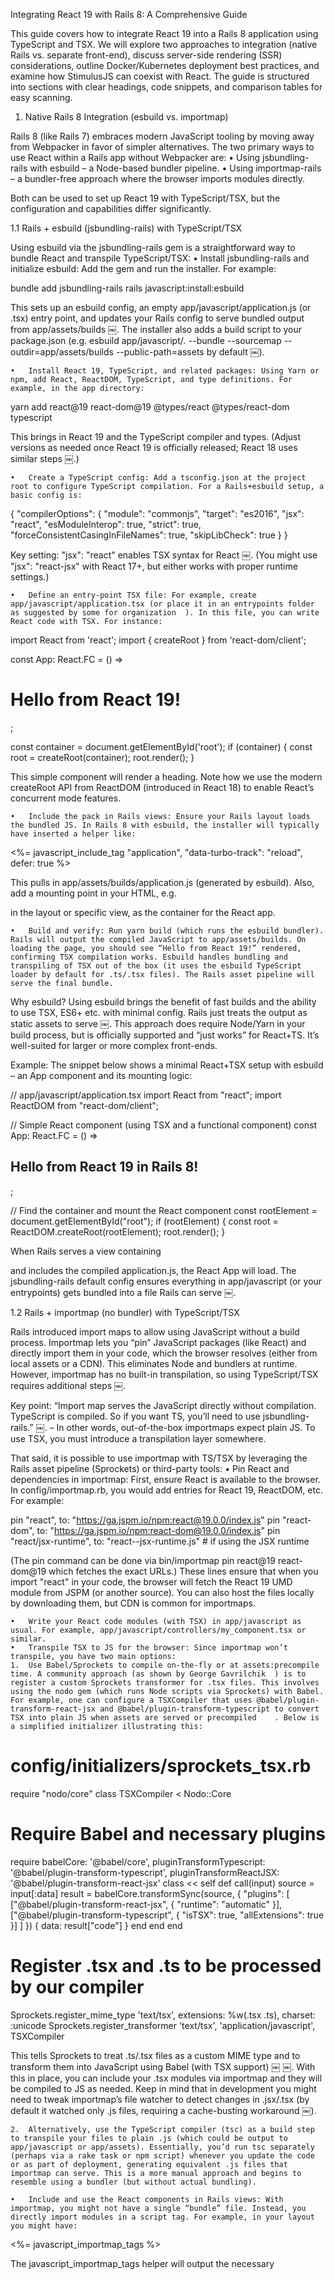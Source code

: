 Integrating React 19 with Rails 8: A Comprehensive Guide

This guide covers how to integrate React 19 into a Rails 8 application using TypeScript and TSX. We will explore two approaches to integration (native Rails vs. separate front-end), discuss server-side rendering (SSR) considerations, outline Docker/Kubernetes deployment best practices, and examine how StimulusJS can coexist with React. The guide is structured into sections with clear headings, code snippets, and comparison tables for easy scanning.

1. Native Rails 8 Integration (esbuild vs. importmap)

Rails 8 (like Rails 7) embraces modern JavaScript tooling by moving away from Webpacker in favor of simpler alternatives. The two primary ways to use React within a Rails app without Webpacker are:
	•	Using jsbundling-rails with esbuild – a Node-based bundler pipeline.
	•	Using importmap-rails – a bundler-free approach where the browser imports modules directly.

Both can be used to set up React 19 with TypeScript/TSX, but the configuration and capabilities differ significantly.

1.1 Rails + esbuild (jsbundling-rails) with TypeScript/TSX

Using esbuild via the jsbundling-rails gem is a straightforward way to bundle React and transpile TypeScript/TSX:
	•	Install jsbundling-rails and initialize esbuild: Add the gem and run the installer. For example:

bundle add jsbundling-rails
rails javascript:install:esbuild

This sets up an esbuild config, an empty app/javascript/application.js (or .tsx) entry point, and updates your Rails config to serve bundled output from app/assets/builds ￼. The installer also adds a build script to your package.json (e.g. esbuild app/javascript/*.* --bundle --sourcemap --outdir=app/assets/builds --public-path=assets by default ￼).

	•	Install React 19, TypeScript, and related packages: Using Yarn or npm, add React, ReactDOM, TypeScript, and type definitions. For example, in the app directory:

yarn add react@19 react-dom@19 @types/react @types/react-dom typescript

This brings in React 19 and the TypeScript compiler and types. (Adjust versions as needed once React 19 is officially released; React 18 uses similar steps ￼.)

	•	Create a TypeScript config: Add a tsconfig.json at the project root to configure TypeScript compilation. For a Rails+esbuild setup, a basic config is:

{
  "compilerOptions": {
    "module": "commonjs",
    "target": "es2016",
    "jsx": "react",
    "esModuleInterop": true,
    "strict": true,
    "forceConsistentCasingInFileNames": true,
    "skipLibCheck": true
  }
}

Key setting: "jsx": "react" enables TSX syntax for React ￼. (You might use "jsx": "react-jsx" with React 17+, but either works with proper runtime settings.)

	•	Define an entry-point TSX file: For example, create app/javascript/application.tsx (or place it in an entrypoints folder as suggested by some for organization ￼). In this file, you can write React code with TSX. For instance:

import React from 'react';
import { createRoot } from 'react-dom/client';

const App: React.FC = () => <h1>Hello from React 19!</h1>;

const container = document.getElementById('root');
if (container) {
  const root = createRoot(container);
  root.render(<App />);
}

This simple component will render a heading. Note how we use the modern createRoot API from ReactDOM (introduced in React 18) to enable React’s concurrent mode features.

	•	Include the pack in Rails views: Ensure your Rails layout loads the bundled JS. In Rails 8 with esbuild, the installer will typically have inserted a helper like:

<%= javascript_include_tag "application", "data-turbo-track": "reload", defer: true %>

This pulls in app/assets/builds/application.js (generated by esbuild). Also, add a mounting point in your HTML, e.g. <div id="root"></div> in the layout or specific view, as the container for the React app.

	•	Build and verify: Run yarn build (which runs the esbuild bundler). Rails will output the compiled JavaScript to app/assets/builds. On loading the page, you should see “Hello from React 19!” rendered, confirming TSX compilation works. Esbuild handles bundling and transpiling of TSX out of the box (it uses the esbuild TypeScript loader by default for .ts/.tsx files). The Rails asset pipeline will serve the final bundle.

Why esbuild? Using esbuild brings the benefit of fast builds and the ability to use TSX, ES6+ etc. with minimal config. Rails just treats the output as static assets to serve ￼. This approach does require Node/Yarn in your build process, but is officially supported and “just works” for React+TS. It’s well-suited for larger or more complex front-ends.

Example: The snippet below shows a minimal React+TSX setup with esbuild – an App component and its mounting logic:

// app/javascript/application.tsx
import React from "react";
import ReactDOM from "react-dom/client";

// Simple React component (using TSX and a functional component)
const App: React.FC = () => <h2>Hello from React 19 in Rails 8!</h2>;

// Find the container and mount the React component
const rootElement = document.getElementById("root");
if (rootElement) {
  const root = ReactDOM.createRoot(rootElement);
  root.render(<App />);
}

When Rails serves a view containing <div id="root"></div> and includes the compiled application.js, the React App will load. The jsbundling-rails default config ensures everything in app/javascript (or your entrypoints) gets bundled into a file Rails can serve ￼.

1.2 Rails + importmap (no bundler) with TypeScript/TSX

Rails introduced import maps to allow using JavaScript without a build process. Importmap lets you “pin” JavaScript packages (like React) and directly import them in your code, which the browser resolves (either from local assets or a CDN). This eliminates Node and bundlers at runtime. However, importmap has no built-in transpilation, so using TypeScript/TSX requires additional steps ￼.

Key point: “Import map serves the JavaScript directly without compilation. TypeScript is compiled. So if you want TS, you’ll need to use jsbundling-rails.” ￼. – In other words, out-of-the-box importmaps expect plain JS. To use TSX, you must introduce a transpilation layer somewhere.

That said, it is possible to use importmap with TS/TSX by leveraging the Rails asset pipeline (Sprockets) or third-party tools:
	•	Pin React and dependencies in importmap: First, ensure React is available to the browser. In config/importmap.rb, you would add entries for React 19, ReactDOM, etc. For example:

pin "react", to: "https://ga.jspm.io/npm:react@19.0.0/index.js"
pin "react-dom", to: "https://ga.jspm.io/npm:react-dom@19.0.0/index.js"
pin "react/jsx-runtime", to: "react--jsx-runtime.js"  # if using the JSX runtime

(The pin command can be done via bin/importmap pin react@19 react-dom@19 which fetches the exact URLs.) These lines ensure that when you import "react" in your code, the browser will fetch the React 19 UMD module from JSPM (or another source). You can also host the files locally by downloading them, but CDN is common for importmaps.

	•	Write your React code modules (with TSX) in app/javascript as usual. For example, app/javascript/controllers/my_component.tsx or similar.
	•	Transpile TSX to JS for the browser: Since importmap won’t transpile, you have two main options:
	1.	Use Babel/Sprockets to compile on-the-fly or at assets:precompile time. A community approach (as shown by George Gavrilchik ￼) is to register a custom Sprockets transformer for .tsx files. This involves using the nodo gem (which runs Node scripts via Sprockets) with Babel. For example, one can configure a TSXCompiler that uses @babel/plugin-transform-react-jsx and @babel/plugin-transform-typescript to convert TSX into plain JS when assets are served or precompiled ￼ ￼. Below is a simplified initializer illustrating this:

# config/initializers/sprockets_tsx.rb
require "nodo/core"
class TSXCompiler < Nodo::Core
  # Require Babel and necessary plugins
  require babelCore: '@babel/core',
          pluginTransformTypescript: '@babel/plugin-transform-typescript',
          pluginTransformReactJSX: '@babel/plugin-transform-react-jsx'
  class << self
    def call(input)
      source = input[:data]
      result = babelCore.transformSync(source, {
        "plugins": [
          ["@babel/plugin-transform-react-jsx", { "runtime": "automatic" }],
          ["@babel/plugin-transform-typescript", { "isTSX": true, "allExtensions": true }]
        ]
      })
      { data: result["code"] }
    end
  end
end

# Register .tsx and .ts to be processed by our compiler
Sprockets.register_mime_type 'text/tsx', extensions: %w(.tsx .ts), charset: :unicode
Sprockets.register_transformer 'text/tsx', 'application/javascript', TSXCompiler

This tells Sprockets to treat .ts/.tsx files as a custom MIME type and to transform them into JavaScript using Babel (with TSX support) ￼ ￼. With this in place, you can include your .tsx modules via importmap and they will be compiled to JS as needed. Keep in mind that in development you might need to tweak importmap’s file watcher to detect changes in .jsx/.tsx (by default it watched only .js files, requiring a cache-busting workaround ￼).

	2.	Alternatively, use the TypeScript compiler (tsc) as a build step to transpile your files to plain .js (which could be output to app/javascript or app/assets). Essentially, you’d run tsc separately (perhaps via a rake task or npm script) whenever you update the code or as part of deployment, generating equivalent .js files that importmap can serve. This is a more manual approach and begins to resemble using a bundler (but without actual bundling).

	•	Include and use the React components in Rails views: With importmap, you might not have a single “bundle” file. Instead, you directly import modules in a script tag. For example, in your layout you might have:

<%= javascript_importmap_tags %>
<script type="module">
  import { createRoot } from "react-dom";
  import React from "react";
  import App from "./components/app.tsx";  // your TSX module (will be transpiled via Sprockets or pre-built)
  const container = document.getElementById('root');
  if (container) {
    createRoot(container).render(React.createElement(App));
  }
</script>

The javascript_importmap_tags helper will output the necessary <script type="importmap"> with all your pinned packages listed. The inline module script then uses ES module imports to load React, ReactDOM, and your component. The browser will fetch those as needed (React from CDN, your app code from your server, transpiled to JS).

Pros and Cons: Using importmap keeps things Node-free in production (aside from any build/precompile step). It’s conceptually simpler (no bundling, you just write modules). However, TypeScript integration is not native – as we saw, it needs either a custom pipeline or switching to plain JS. DHH (Rails creator) suggests using plain JS if you want to stick to importmap ￼. Importmap is great for small “sprinkles” of JS and quick setups, but for large-scale React apps or heavy TS usage, the esbuild approach is usually less hassle.

Summary – esbuild vs. importmap in Rails 8:

Aspect	Rails + esbuild (jsbundling)	Rails + importmap
Transpilation	Built-in via esbuild (supports JSX/TSX out of the box).	No built-in transpiler. Requires Babel/Sprockets or manual tsc to use TS/TSX ￼.
Bundling	Yes – bundles modules into few files for efficiency.	No bundling – browser loads each module as import.
Setup Complexity	Needs Node/Yarn and initial config (jsbundling-rails setup). Rails new can generate this.	Minimal initial setup (just pin packages), but TSX configuration is more involved due to lack of native support.
Performance	Fast builds (esbuild is very fast) and efficient delivery (one HTTP request for the bundle).	No build step overhead. In dev, changes may require page reload; multiple HTTP requests for modules (mitigated by HTTP/2).
Use case suitability	Best for rich front-ends or when using extensive React/TS features.	Good for simple enhancements or smaller apps, especially if sticking to JS. TSX usage makes it less straightforward.

Note: You can mix approaches – for example, some Rails apps might use importmap for most JS but add jsbundling for React components. However, this is advanced and usually one chooses one path or the other ￼. In general, if you need TypeScript and React, using the esbuild pipeline is the path of least resistance.

2. Separate Frontend Architecture (React vs. Vue Front-Ends with a Rails 8 Backend)

Instead of embedding React in the Rails project, an alternative is a decoupled architecture: Rails 8 serves as a JSON API (and perhaps basic HTML shell), while a separate front-end application (built with React or Vue) handles the UI. This section breaks down two popular React approaches (Next.js and a Vite-powered SPA) and compares them with their Vue counterparts (Nuxt.js and a plain Vue SPA).

In a separate front-end scenario, Rails is typically responsible for data and business logic (and maybe initial HTML template), whereas the front-end is a standalone project responsible for rendering the UI and interacting with Rails via HTTP. Rails might still render the initial HTML (especially if doing server-side rendering or to include base layout), or we might serve the front-end’s static HTML directly. We’ll explore both arrangements.

2.1 React 19 + Next.js (SSR Front-End) with a Rails 8 API Backend

Next.js is a popular React framework that supports server-side rendering, static site generation, routing, and more out of the box. Using Next.js for the front-end while Rails 8 acts as a backend API is a powerful combination:
	•	How it works: In this setup, the user’s browser initially requests a page from the Next.js application (running on a Node.js server). Next.js will server-render the React 19 components on the fly (or serve a pre-built static page), often by fetching data from the Rails backend during the rendering phase. The browser gets a fully formed HTML page (with content), which React then hydrates to a client-side application. The Rails app exposes endpoints (REST or GraphQL) that Next.js calls to get data.
	•	Rails as origin vs. Next as origin: Typically, in a Next + Rails architecture, Next.js is the web server that the user directly hits (Rails is not serving the HTML; it’s providing data). The question mentions “Rails as the origin for initial HTML” – you could achieve this by having Rails render a basic HTML that includes a Next.js server response, but usually it’s simpler to let Next.js handle the web request directly. Another approach is to use a reverse proxy: user hits Rails, Rails internally proxies to Next to get the HTML. While possible, this adds complexity. In practice, it’s more common to consider Next.js as the origin for web pages (with Rails just providing JSON). We’ll focus on that architecture.
	•	Data fetching with SSR: Next.js can fetch data on the server side using functions like getServerSideProps or getInitialProps (for older versions) in pages, or using React 18+ Server Components in the new app directory. For example, a Next.js page might do:

// pages/products.tsx (React component for a Products page)
import React from 'react';
import { GetServerSideProps } from 'next';

const ProductsPage = ({ products }) => {
  return (
    <div>
      <h1>Products</h1>
      {products.map(p => <div key={p.id}>{p.name}</div>)}
    </div>
  );
};

export const getServerSideProps: GetServerSideProps = async () => {
  const res = await fetch(`${process.env.RAILS_API_URL}/products.json`);
  const products = await res.json();
  return { props: { products } };
};

export default ProductsPage;

In this example, when a request comes in for /products, Next will call the Rails API (/products.json) on the server, get the JSON, then render the React component to HTML string with that data, and send it to the browser. The user sees a list of products in the HTML without waiting for client-side JS. Once loaded, React 19 hydrates the page and subsequent navigation or interactions can be handled client-side (using Next’s client-side routing or further API calls).

	•	SSR benefits: The advantage of this SSR approach is a faster initial load and better SEO, since content is present in the initial HTML ￼. React 19 enhances this with features like streaming rendering (the ability to progressively send HTML chunks as the server renders, which can improve Time To First Byte) and improved concurrent rendering, making SSR even more efficient ￼. Next.js abstracts most of this – you just write React components and data fetching logic, and it handles the streaming/hydration under the hood.
	•	Client-side interaction: After the initial render, the Next.js app can use the Rails API for any client-side data updates (e.g., using fetch or libraries like SWR or React Query). Rails might provide endpoints for creating or updating data which the React app calls as needed. Essentially, Rails becomes a pure REST API (or GraphQL endpoint) with no knowledge of the front-end’s internal rendering.
	•	TypeScript: Next.js has first-class TypeScript support. By initializing your Next app with TypeScript (npx create-next-app@latest --typescript), you get a tsconfig.json and can write all components in TS/TSX. React 19’s types (e.g., new types for concurrent features) will be picked up via @types/react etc., similar to any React TS project.
	•	Integration details: You will need to configure CORS on the Rails side (so that the Next.js server or browser can request resources from it). If Next is served on a different domain (say frontend.myapp.com vs Rails at api.myapp.com), ensure CORS headers allow that. Another approach is to deploy Next and Rails under the same domain (different paths) via a reverse proxy or Kubernetes ingress (we’ll discuss in deployment).
	•	Nuxt.js comparison: The Vue equivalent is Nuxt.js (Nuxt 3 for Vue 3). It works very similarly: Nuxt can server-render Vue components, fetching data from Rails in the process. From Rails’ perspective, it doesn’t matter if the front-end is React or Vue – it just serves JSON. Nuxt uses Vue’s SSR mechanism to produce HTML. Both Next and Nuxt support features like routing, code-splitting, and prefetching out of the box. In terms of performance and SSR, React 19 and Vue 3 are comparable; React 19’s streaming SSR has an analogue in Vue’s SSR as well (with Nitro engine in Nuxt3). If your team prefers Vue, Nuxt would be the SSR choice.

When to choose Next (React SSR) or Nuxt (Vue SSR)? If SEO, initial load performance, and a unified server-rendered experience are top priority – for example, content-heavy sites, e-commerce, marketing pages – an SSR front-end framework is ideal. Rails can focus on providing a clean JSON API and maybe handle other responsibilities (like authentication, which can still be via session cookies if Next proxies requests, or via tokens). The trade-off is increased complexity: you now have a Node.js server to manage alongside Rails.

2.2 React 19 + Vite (Single-Page Application) with Rails 8 Backend

Another approach is building a single-page application (SPA) in React (or Vue) and using Rails strictly as an API. Here, React 19 + Vite is a great combination. Vite is a fast build tool that can scaffold a React app (including TypeScript support) and replace older tools like Create React App or Webpack. In this setup:
	•	How it works: The React app is built as a standalone bundle (HTML, JS, CSS) which is served to the user. The initial HTML might just be a minimal shell (e.g., a <div id="root"></div> and script tags). The actual content is rendered client-side by React, which on startup will call the Rails API to load any initial data. Essentially, the rendering is all client-side (CSR) – the browser does the work after getting an empty or loading page.
	•	Serving the app: There are a few options to serve the React SPA:
	•	You can host it on a separate static server (like using Vite’s dev server in development, and in production serve the dist files via Nginx or Vercel or S3/CloudFront, etc.).
	•	Or serve it via Rails itself by leveraging the Rails public folder or a controller action. For instance, after you run vite build and get an index.html and asset files, you could put them in public/ and Rails can be configured to serve that file for any unmatched route. A common pattern is to set a catch-all route in Rails that renders the front-end’s index file:

# config/routes.rb (Rails)
get '*path', to: 'spa#index', constraints: ->(req) { !req.path.starts_with?('/api') }

Then the SpaController#index simply reads public/index.html (the React app entry) and renders it. This way, navigating to https://myapp.com/some/page goes through Rails, but Rails just returns the React app’s HTML, which then boots up and uses the browser URL to display the correct page (React router handles it).

	•	Alternatively, use Rack middleware or Nginx to serve the static files for the front-end, while Rails listens on /api paths.

	•	Initial HTML and SSR: In this SPA approach, the initial HTML does not contain the rendered content (no SSR). It may contain a loading spinner or just the framework scripts. Thus, the user sees either a blank page or a loading indicator until the JavaScript loads and executes. This means slower perceived load and poor SEO (search crawlers will mostly see an empty page, unless you use dynamic rendering or pre-rendering techniques). For many applications (internal dashboards, apps behind login, etc.), this is acceptable. For public-facing content sites, this is a downside.
	•	Data fetching: Once the React app is running, it will call the Rails API (e.g., using fetch or Axios) to retrieve data. For example, a React component might use an useEffect hook to load initial state from Rails:

useEffect(() => {
  fetch("/api/products.json")
    .then(res => res.json())
    .then(data => setProducts(data));
}, []);

If you packaged your API as JSON endpoints, this is straightforward. For more complex state management, you might use Redux or React Context, but conceptually the API calls are the same.

	•	TypeScript and Vite: Vite supports TypeScript without extra config. If you initialize a project (e.g., npm create vite@latest and choose React + TypeScript template), you get a tsconfig.json and can write TSX. Vite’s dev server also supports Hot Module Replacement for a great dev experience. It will bundle your app (using esbuild/Rollup under the hood) into static files for production.
	•	Vue alternative: Instead of React+Vite, one could use Vue 3 with Vite (or the older Vue CLI which now also uses Vite in Vue 3). The story is the same: a pure client-side app. Vue’s ecosystem (Pinia for state, Vue Router for routing, etc.) parallels React’s (Redux or context, React Router, etc.).
	•	When to choose SPA (React or Vue): This approach shines for web applications where SEO is not critical (e.g., an admin interface, a project management tool, or anything behind authentication). It’s also simpler to deploy in some ways: you can host static files easily without managing a Node SSR process. The trade-off is initial load performance; however, you can mitigate this with techniques like code-splitting (both React and Vue support lazy-loading routes/components out of the box, especially with Vite) so that the user downloads only the necessary code for the first screen.
	•	Combining with Rails HTML: The question phrased “Rails as the origin for initial HTML” – in the SPA scenario, Rails could still send an HTML file, but it’s basically just the static file that includes the React app. Rails isn’t doing dynamic rendering of content; it’s merely serving the file (or you might bypass Rails and let a CDN serve it). So Rails is the origin in the sense of hosting the file, but not in the sense of SSR. If SSR-like behavior is needed, the SPA approach isn’t sufficient; you’d need to switch to Next/Nuxt or embed React in Rails (as in section 1).

Comparison of Separate Front-End Options:

Let’s summarize and compare the separate front-end approaches in a table, including React vs Vue:

Front-End	Tech Stack	SSR (Initial HTML content?)	Data Fetching Strategy	Notes and Use Case
Next.js app	React 19 + Next.js	Yes (SSR) – Next.js server renders React on Node ￼	Next fetches from Rails API during SSR (e.g. via getServerSideProps), and client-side for subsequent requests.	Great for SEO, fast first paint. More moving parts (Node server).
React SPA	React 19 + Vite	No (CSR) – initial HTML is just a stub, React renders on client	React app calls Rails API from the browser (e.g., fetch in useEffect or via state libraries).	Simple deployment (static files + Rails API). Good for apps where SEO not needed.
Nuxt.js app	Vue 3 + Nuxt 3	Yes (SSR) – Nuxt (Node) renders Vue components to HTML	Nuxt calls Rails API in asyncData or server hooks, and uses browser API calls after hydration.	Vue equivalent of Next – similar trade-offs and benefits.
Vue SPA	Vue 3 + Vite (or CLI)	No (CSR) – same as React SPA approach	Vue app calls Rails API from browser (e.g., in Vue created() or Composition API effects).	Similar to React SPA. Simpler, but no instant content for crawlers.

In both Next.js and Nuxt.js cases, you have the SSR option which provides a server-rendered HTML for each page, improving initial load and SEO. Both also support static generation for pages that don’t change often (e.g., Next’s getStaticProps or Nuxt’s generate mode), which could be used to pre-build pages at deploy time and serve them (with Rails data fetched at build time or via revalidation). However, that approach is typically used if the data is mostly static or can be cached for long periods.

2.3 Rails as a JSON API and SSR “origin” considerations

When using a separate front-end, Rails is usually running in API mode (possibly you even create the Rails app with --api flag, which skips view/template setup). But you might still have Rails deliver the base HTML in some setups. For example, some architectures use Rails to serve a base layout and perhaps handle authentication (with Rails sessions), then include a front-end bundle. A technique is to have Rails render an ERB template that outputs some initial state or CSRF tokens, and includes the front-end script. However, with frameworks like Next, this is rarely needed because Next can integrate with authentication tokens or cookies directly.

One scenario where Rails would send initial HTML in a decoupled setup is if you implement Rails-side server rendering of React via a gem like react-rails or react_on_rails. But those blur the line between “separate” and “integrated” – they actually allow Rails to render a React component (using ExecJS or a Node runtime) and send it in HTML, then have the front-end hydrate it. This is a hybrid approach: e.g., you could build a React app that is compiled separately but use react_on_rails to do SSR in the Rails view by invoking the compiled assets. This is advanced and specific, so unless you have a strong reason to keep Rails as the entry point, it’s usually simpler to let Next/Nuxt handle SSR.

Nuxt vs Next vs Rails views: It’s worth noting that Rails 7/8 with Hotwire (Turbo+Stimulus) tries to cover a lot of use-cases that traditionally pushed people to React or Vue. Turbo Streams and partial page updates can make many pages interactive without a full SPA. But for complexity beyond what Turbo can handle, that’s when embedding a React component or going full SPA might be justified. We’ll talk more about Stimulus/Turbo interplay with React in a later section.

In summary, a separate front-end (React or Vue) with Rails gives you a clear separation of concerns: Rails is purely a backend service. You gain flexibility in scaling front-end and back-end independently and can use the latest front-end tools. The downsides are the complexity of two systems and potential duplication (validation logic on both sides, etc.). SSR frameworks (Next/Nuxt) mitigate the user experience issues of SPAs at the cost of running Node servers.

3. Server-Side Rendering (SSR) in a Rails 8 + React 19 Stack

Server-side rendering means generating the HTML for React components on the server (either Rails or Node) rather than in the browser. We have touched on this in previous sections, but here we’ll detail SSR in both contexts: integrated (Rails rendering React) and separate (Next.js/Nuxt rendering React/Vue).

3.1 SSR in a Native Rails context (React embedded in Rails)

When using React inside Rails (esbuild or importmap approach), the default is client-side rendering – the Rails view contains a blank <div> and React renders into it on the client. But Rails can do SSR with React using libraries like react-rails or react_on_rails:
	•	react-rails gem: This gem provides a Rails view helper to render React components. For example, in a Rails view (ERB/Haml) you can do:

<%= react_component("HelloWorld", { greeting: "Hi" }, prerender: true) %>

This will, at request time, server-render the HelloWorld React component with the given props into an HTML string (if prerender: true) ￼. It uses an ExecJS runtime (like mini_racer or therubyracer) or can integrate with a Node process to run the React code. The gem will also ensure the same component is initialized on the client side (so it includes a JavaScript pack that on page load will hydrate or render the component, enabling interactivity).
With React 17 and below, hydration was via ReactDOM.hydrate. In React 18/19, the recommended approach is ReactDOM.createRoot(container).hydrate() or hydrateRoot from react-dom/client. The react-rails gem has been updated to support modern React; it still works by injecting the HTML into the Rails response ￼. The client JavaScript it provides (React UJS) will detect the pre-rendered components and hydrate them.

	•	Custom SSR without gem: It’s possible to roll your own SSR by using a JavaScript runtime in Ruby. For example, you can use MiniRacer (which provides a V8 runtime in Ruby) to evaluate your React component with ReactDOMServer.renderToString. But doing so requires bundling your component code in a way the runtime can execute (often via a separate bundle file for server use). The react-rails gem essentially does this heavy lifting (it even creates a server_rendering.js pack for you to require components for server rendering ￼). Reinventing it is usually not necessary unless you have very custom needs.
	•	Implications of SSR in Rails: When Rails server-renders React, each request will run JS. This can be CPU-intensive, especially with larger components. You’ll want to ensure the ExecJS runtime is optimized (using mini_racer which embeds V8 is much faster than older Ruby Racer or even Node via exec). Caching can help – e.g., caching the rendered output for identical props so you don’t recompute on every request. Also, memory leaks in a long-running Node process or V8 context could be a concern (the gem usually reuses a single V8 context for performance).
	•	State and hydration: If you SSR on Rails, you often need to pass the initial state to the front-end. This can be done by embedding a JSON in the page (e.g., in a <script type="application/json" id="props"> tag) or by ensuring the hydrated component picks up the same props. React 19’s SSR is fully supported – you can even stream the HTML from Rails as it’s being rendered, but that would require more low-level handling (not sure if react-rails supports streaming rendering yet; it might render to a string fully before sending). For most cases, a full string render is fine.
	•	Support levels: The good news is libraries like react-rails have been around for years and support modern React features (including concurrent mode). They explicitly allow using JSX/TSX (via Sprockets or Webpacker/Shakapacker) ￼. So if you want true SSR and you prefer Rails to be in charge of rendering, you can use these. Rails 8 doesn’t natively introduce anything radically new for SSR of JavaScript, so it’s about using these gems.
	•	When to SSR in Rails: One scenario is SEO for specific pages. For example, you have a largely server-rendered app but a few pages are built in React – you could prerender those for bots or initial load. Another is initial page speed – maybe you want to render the first screen on the server for performance, even if the rest of the app is client-driven. Keep in mind SSR can’t access browser-specific APIs (no window or document during server render), so components must be written to handle that (e.g., only use those APIs in effects that don’t run during SSR).
	•	Example: Using react-rails, if we generated a component HelloWorld, the gem would create a file (with JSX or TSX) and we include it in asset pipeline. We could then call react_component("HelloWorld", {name: "Foo"}, prerender: true) in the view. On response, Rails includes something like:

<div data-react-class="HelloWorld" data-react-props="{\"name\":\"Foo\"}"> 
  <h1>Hello, Foo</h1>
</div>

That div has the pre-rendered HTML inside. Then the client script will find data-react-class="HelloWorld" and hydrate it (attach event listeners, etc.).

Summary: SSR in an integrated setup is doable but adds load to the Rails server. It’s fully supported via gems (automatically rendering React server-side and client-side ￼). The level of effort is moderate: configure the gem, ensure your packs are set up, use the helper in views.

3.2 SSR in Separate Front-end (Next.js/Nuxt) context

In the separate front-end scenario (Section 2.1), SSR is handled by the Node.js front-end server (Next or Nuxt). The implications and support here are somewhat different:
	•	Performance and scalability: Next.js is built for SSR; it employs techniques like incremental static regeneration, caching, and since React 18, streaming responses. This means it can handle a large amount of SSR traffic efficiently, often more so than a Ruby ExecJS approach, because V8 in a long-lived Node process is quite fast at JS execution (and you can cluster Node for multi-core). Rails is not burdened by rendering the UI in this case, it only handles data. So you split the workload: Node does CPU-intensive rendering, Rails does database and data processing. This separation can actually improve scalability by allowing the two to scale independently (you can run more Next.js instances or more Rails instances as needed).
	•	Development complexity: You do need to run two servers in dev (Rails on e.g. port 3000, Next on 3001, or vice versa). However, frameworks like Next handle auto-refresh and such very well, and Rails can focus on API. The developer experience is usually fine, just some setup to concurrently run both (e.g., via Foreman or separate terminals).
	•	SSR support in frameworks: Next.js and Nuxt have first-class support for SSR – it’s a core feature, not an afterthought. This means things like routing, code-splitting, and even caching strategies are built around the SSR model. For example, Next 13 introduced the app directory and React Server Components, which let you write some components that only render on the server (never sent to client), simplifying data loading and reducing bundle size. Nuxt 3 similarly has server-only components and uses Nitro (a server engine) that can even run on serverless environments.
	•	State transfer: When Next or Nuxt renders a page, they will include a hydration script with JSON of the page’s props/state. So the client can pick up from exactly that state without refetching immediately. This is seamless – you usually don’t have to manually do anything (the framework injects a <script id="__NEXT_DATA__"> or similar with the JSON). In contrast, with Rails SSR you might manually embed state.
	•	SEO and meta tags: Next and Nuxt allow setting <head> tags for SEO on a per-page basis (e.g., via Next’s Head component or Nuxt’s useMeta). With an SPA, you’d need something like React Helmet to manage meta tags and you’d still have the issue of them not being present to crawlers until JS runs. So SSR front-ends clearly win for SEO use cases.
	•	Edge SSR / CDN: An emerging trend is using edge functions (like Cloudflare Workers or Vercel Edge) to run SSR close to users. Next.js and Nuxt are adapting to this world (since they can output serverless handlers). Rails, being a heavier backend, isn’t typically run on edge in the same way. If SEO and global performance are paramount, a Next.js front-end that can deploy to a global CDN (e.g., Vercel) and talk to a Rails API might be a very attractive architecture.

Support levels: React 19 is fully supported by Next.js (assuming by 2025 Next has been updated accordingly). In fact, Next often is ahead in adopting React features – e.g., React 18 streaming and Suspense were leveraged by Next 12/13 shortly after React 18’s release. So any new SSR improvements in React 19 (like improved streaming, or async transitions during SSR) will likely be usable in Next. Vue/Nuxt likewise keep up with Vue core capabilities. The support and community for SSR in these frameworks is strong.

Summary: If you have a separate front-end, leveraging SSR at that layer is recommended for public-facing sites. Rails itself doesn’t need to do SSR since the Node layer does it. It might feel odd that “Rails is not sending HTML at all, just JSON”, but that is by design in headless architectures. Rails could still serve some HTML (like an email template or an admin not covered by the front-end), but for the main app it doesn’t.

One thing to consider: time-to-first-byte (TTFB) might be higher when Next has to fetch from Rails on each request. This is a two-hop SSR (Node must wait on Rails). Solutions include caching API responses, or using GraphQL batch queries, or co-locating the servers (so network latency is low). In some cases, people avoid this by letting the front-end directly query the database or use a replication – but that defeats the purpose of having Rails. So a well-designed API and maybe some caching (e.g., Next request to Rails is fast because data is cached in Redis or Rails’s memory) can help. Also, Next can parallelize data requests (multiple fetches in parallel in getServerSideProps) if the page needs data from multiple endpoints.

To sum up SSR trade-offs in Rails vs Node:
	•	Rails SSR (with react-rails): Pro: Only one server (Rails) to deploy, can use Rails view logic alongside. Con: Puts load on Rails, requires ExecJS, maybe not as scalable for heavy JS rendering.
	•	Node SSR (Next/Nuxt): Pro: Offloads rendering to a dedicated JS environment built for it, very high support, good scaling. Con: Two systems to maintain, integration via API calls.

Many choose Node SSR for large apps, and Rails SSR for smaller interactive pieces in an otherwise standard Rails app.

SSR Recap – Why bother?

Server-side rendering in any stack provides several benefits: faster initial load, SEO friendliness, and better perceived performance by delivering HTML that browsers/users can see immediately ￼. React 19’s improvements (streaming, server components) further blur the line between what runs on server vs client, enabling a sort of hybrid rendering paradigm. If SEO isn’t a concern (e.g., internal apps), SSR can be optional and you might skip it to simplify your stack.

4. Deployment with Docker and Kubernetes (for Both Architectures)

Whether you choose to integrate React in Rails or build a separate front-end, Docker and Kubernetes can help standardize deployment. This section outlines best practices for containerizing the application(s) and setting up a build pipeline, highlighting differences between the monolithic deployment (Rails + React together) and a two-service deployment (Rails API + separate front-end).

4.1 Containerizing a Rails 8 app with integrated React (esbuild/importmap)

For a Rails app that includes React (especially via esbuild or Webpacker-like pipelines), the deployment artifact is a single container image containing the Rails app, which also needs to include the compiled JavaScript assets.

Best practices:
	•	Use multi-stage builds: This produces a lean final image. For example, use a builder stage with Node and a runtime stage with just Ruby. Rails 7.1+ even provides a default multi-stage Dockerfile example ￼ ￼. In our case, we need Node in the build stage to compile assets:

# Stage 1: Build assets and install gems
FROM ruby:3.2-slim AS build
# Install Node (for JS build) and yarn if not already present
RUN apt-get update -qq && apt-get install -y curl && \
    curl -sL https://deb.nodesource.com/setup_18.x | bash - && \
    apt-get install -y nodejs && \
    npm install -g yarn

WORKDIR /app
# Install gems (use bundler cache)
COPY Gemfile Gemfile.lock ./
RUN bundle install --without development test

# Install JS deps and build assets
COPY package.json yarn.lock ./
RUN yarn install --frozen-lockfile
# Copy the rest of the code
COPY . .
# Precompile assets (which runs yarn build via jsbundling, and compiles CSS if any)
RUN bundle exec rails assets:precompile

# Stage 2: Final image
FROM ruby:3.2-slim AS app
WORKDIR /app
# Copy compiled gems and assets from build stage
COPY --from=build /app /app

# Expose port and define startup (assuming using Puma or similar)
EXPOSE 3000
CMD ["bundle", "exec", "puma", "-C", "config/puma.rb"]

In this example, the build stage installs both Ruby gems and Node packages, then runs rails assets:precompile (which will invoke the esbuild build or importmap asset compilation). The result is that app/assets/builds (or public/assets for precompiled Sprockets assets) now contain the JS/CSS. The final stage copies everything from the build stage – including the vendor/bundle (gems) and the compiled assets – but we could slim it down further by only copying specific directories (to avoid dev/test stuff).
This approach ensures the final image doesn’t need Node or even yarn installed – it has just the static assets. Rails 8 note: If using importmap and no asset precompile, you might skip the Node steps; but since we have TS, we likely do need to compile via Babel or tsc, so Node is involved anyway.

	•	Environment configuration: In Kubernetes, you’d supply environment variables for things like RAILS_ENV, database URL, Redis URL, etc. Do not bake secrets into the image; use Kubernetes Secrets for things like RAILS_MASTER_KEY (Rails 7+ reads RAILS_MASTER_KEY env to decrypt credentials). In the Dockerfile above, we didn’t copy config/master.key – in production you’d provide the key via secret.
	•	Continuous Integration (CI): Your CI pipeline should build the image (running tests, etc., before possibly). Given the multi-stage file, building the image will also build the JS assets. Ensure that any test pipeline also runs yarn build or rails assets:precompile so tests run against compiled packs if needed (for system tests).
	•	Image size: The slim Ruby image plus node adds some weight, but since Node is only in build stage, final image might be on the order of a few hundred MBs (mostly the Ruby runtime and gems). You can further slim by using bundle install --deployment --without development test and cleaning caches.
	•	Kubernetes deployment: Deploy this single container as a Deployment (or many replicas behind a Service). Standard best practices:
	•	Use a readiness probe that checks an endpoint (like /health or /up) to ensure Rails is responsive before receiving traffic.
	•	Use a liveness probe to restart if the app hangs.
	•	Mount volume for any persistent data (usually not needed if stateless).
	•	Attach a PersistentVolume for logs if needed, or use a sidecar for log shipping. But typically logs can go to STDOUT/STDERR and use cluster logging.
	•	Scale replicas based on resource usage or traffic. If SSR via Rails (React components), watch CPU closely – SSR can spike CPU.
	•	Asset serving in production: With the compiled assets in app/assets/builds and the Rails asset pipeline configured, Rails will serve these static files. In high-traffic scenarios, it’s common to offload static asset serving to a CDN or at least the ingress/Nginx (serving directly from a volume or an object store). If that’s desired, you could copy the app/assets/builds contents out to a storage (like S3) as part of CI/CD. But many deployments just let Rails serve them (especially if they’re fingerprinted and cached).
	•	Auto scaling & load balancing: The container can be duplicated behind a load balancer. If using SSR (prerender) inside Rails, scaling horizontally is important to handle load (each request does more work). Kubernetes HPA (Horizontal Pod Autoscaler) can scale based on CPU if you find SSR causes high CPU usage.

4.2 Deployment for Rails + Separate Front-End (Next.js or static SPA)

When front-end and back-end are separate, you will be dealing with two images and two deployments (most likely). One for Rails API, one for the front-end.

Rails API deployment: This is similar to above minus the asset compilation:
	•	If Rails is truly API-only (no compiled JS), you don’t need Node at all in the build. The Dockerfile simplifies – just install gems and run. Still use multi-stage to keep image slim (for example, use an Alpine or Slim base and only include necessary libs).
	•	You’ll still have RAILS_MASTER_KEY, database configs, etc. to manage via env/Secrets.
	•	All the standard Rails in Docker considerations apply (precompile assets step can be skipped if there are none; or if you still use some CSS or importmap Stimulus, you might still run assets:precompile for CSS or importmap manifest).
	•	Migrate database in an init container or as part of CI deployment step (rails db:migrate).

Next.js front-end deployment: There are a couple of modes:
	•	Next.js server mode: Run the Next app as a Node server (to do SSR for each request). The Dockerfile would:
	•	Build the Next app (next build).
	•	Then start it with next start (which starts an Express-like server on a port, default 3000).
	•	Multi-stage: use a Node builder image to install deps and build, then use a lighter Node image for running.
	•	Ensure to set NODE_ENV=production for the build and runtime.
	•	Example snippet:

FROM node:18 AS build
WORKDIR /app
COPY package.json package-lock.json ./
RUN npm install
COPY . .
RUN npm run build    # runs next build

FROM node:18-slim AS serve
WORKDIR /app
COPY --from=build /app . .
EXPOSE 3000
CMD ["npm", "run", "start"]   # or "next", "start"

This image will listen on port 3000 serving the Next SSR app. In Kubernetes, you’d have a Service for it, etc.

	•	Next.js static export (optional): In some cases, if you used next export (no SSR, purely static), then you can serve the files via CDN or a simple nginx container. But that forfeits SSR benefits. That scenario is more like a CRA or Vite app; see SPA below.
	•	Vite/React or Vue SPA deployment: Here you don’t need a Node server at runtime, just a static file host. Options:
	•	Use Nginx: Build the static files (vite build outputs to dist/ directory). Use an Nginx image that copies those files to /usr/share/nginx/html. Configure Nginx to serve them and perhaps route API calls to the Rails service (or simply let the SPA call the Rails service via its URL).
	•	Use a CDN or object storage: e.g., deploy the static assets to S3 and serve via CloudFront, which is a common pattern. In that case you might not even need a container for the front-end – it becomes part of the CI/CD to push to CDN.
	•	Or use a minimal Node/serve: Node has serve package or you could use a simple Express to serve static. But usually Nginx or CDN is simpler.
If using Kubernetes and want to keep it self-contained, an Nginx Deployment or an Nginx sidecar can serve the SPA. One could even serve the static files from the Rails container’s /public directory (if you copy them there), but separating concerns is cleaner.

Networking and Coordination:
	•	Ingress and service routing: In Kubernetes, you likely want the front-end and back-end to appear under one domain. For instance, myapp.com should serve the Next.js (or SPA) app, and API calls to myapp.com/api/... should route to Rails. This can be achieved with an Ingress Controller (like NGINX or Traefik ingress). You’d configure path-based routing: e.g., any request that starts with /api goes to the Rails service, and everything else goes to the front-end service. If using separate subdomains (e.g., api.myapp.com and app.myapp.com), then you’d use host-based routing or just set up two Ingresses with different host rules.
	•	CORS and CSRF: If using the same top-level domain and just different paths, you can avoid CORS issues by having the browser always talk to myapp.com/api (same domain). If using different subdomains or domains, you need to enable CORS on Rails (allow the front-end origin). Also, authentication cookies need special care in cross-site scenarios (you’d mark them with the proper SameSite attributes or use token auth). A common setup is to use JWTs or OAuth for the API auth if completely separate. If you prefer Rails session cookies, then having the front-end served on the same parent domain (so cookies are shared) is one way (e.g., serve front-end on myapp.com and Rails API on myapp.com as well via the path routing).
	•	Scaling: In Kubernetes you’d scale the Rails API deployment based on typical metrics (request latency, CPU if it’s CPU-bound). For the Next.js deployment, scale based on Node CPU or response time. Next.js can also cache rendered pages (ISR – Incremental Static Regeneration) which means not every request hits Rails if data hasn’t changed, etc. These are app-level caching strategies you can leverage.
	•	Monitoring: Monitor both services. For example, gather metrics: Rails (through Puma stats or Skylight etc.), Next (through V8 metrics or just general Node process metrics). Logging: ensure both log to stdout so Kubernetes can aggregate logs.
	•	Pipeline: You will build and publish two images. They can be versioned together (if in a monorepo, you might tag them with the same version or commit SHA). Or you might even use a single repository for both with a docker-compose to run them together in dev. Regardless, in CI/CD ensure to test integration (e.g., end-to-end tests hitting the deployed dev environment to catch any contract mismatch between front-end and API).

Kubernetes example (conceptual):

Imagine we have a cluster and we want https://myapp.com to serve our Next.js front-end (React 19 SSR) and https://myapp.com/api/... to reach Rails. We might configure an ingress like:

apiVersion: networking.k8s.io/v1
kind: Ingress
metadata:
  name: myapp-ingress
spec:
  rules:
  - host: myapp.com
    http:
      paths:
      - path: /api(/|$)(.*)
        pathType: Prefix
        backend:
          service:
            name: rails-api-service
            port:
              number: 3000   # assuming Rails listens on 3000
      - path: /(.*)
        pathType: Prefix
        backend:
          service:
            name: frontend-next-service
            port:
              number: 3000   # Next listening on 3000

This way, a request to /api/users goes to Rails, and /home or /about goes to Next. The Next app in turn might call /api/users internally to get data. You could also have Next call the Rails service via the internal cluster network (service DNS), which avoids going out through ingress again – i.e., fetch('http://rails-api-service:3000/users') from the Next server. This is efficient, but you must ensure to allow that or use the service DNS name and perhaps an internal API auth.

For a static SPA, the ingress is simpler: everything not /api just serves static files (which could be an Nginx serving from a ConfigMap or something). Or you could even configure the ingress to serve the static index.html as a default backend.

Docker and K8s Recap: Use multi-stage builds to optimize image size, separate config from code, and leverage Kubernetes networking to integrate the services. Keep environment-specific settings out of the image (use env vars). For the monolith approach, the process is simpler (one service to deploy, but potentially larger single point of failure). For the two-service approach, you gain modularity (can deploy front-end and back-end independently, e.g., update front-end without touching back-end) at the cost of more complex orchestration.

4.3 Other Considerations for Deployment
	•	Caching and CDNs: Regardless of approach, consider using a CDN in front of your app for static assets. For a separate front-end, the entire front-end might be static and served via CDN. For a Rails integrated app, you can configure Rails asset host to a CDN for the compiled JS/CSS. CDNs will reduce load on your pods for static content.
	•	Docker base images: Ensure you keep them updated for security. Ruby slim images and Node LTS images are good bases. Some people use Alpine for smaller size, but it can complicate building native extensions. Slim (Debian-based) is a good compromise.
	•	Kubernetes resources: Set requests/limits appropriately. For example, a Next.js container might need a few hundred MB of RAM and moderate CPU. A Rails container may need more memory (depending on garbage usage, etc.). Monitor and tune as needed.
	•	Helm or YAML: Use a consistent deployment strategy (like Helm charts or Kustomize) to manage the two deployments. This makes it easier to spin up entire environments (dev, staging, prod) with the front-end and back-end together.

By following these practices, you can achieve smooth CI/CD for both architectures. For instance, a CI pipeline can run tests, build images for rails-backend and frontend, push them, and then a deployment step (via kubectl or ArgoCD) updates the Kubernetes cluster with the new images. Kubernetes ensures zero-downtime (if configured properly with readiness probes) by rolling updates.

5. StimulusJS and React: Integration and When to Use Each

StimulusJS (part of Hotwire) is the default modest JavaScript framework in modern Rails. It’s important to understand how Stimulus can coexist with React, and in what scenarios you might use one or the other (or both together).

What is Stimulus? Stimulus is a framework for enhancing static HTML with minimal JavaScript, by attaching controllers to HTML via data-* attributes. It doesn’t render or manage a virtual DOM like React; instead, it augments server-rendered HTML with behaviors ￼. It’s excellent for small interactive elements (show/hide sections, form validation hints, etc.) that can be rendered on the server and manipulated on the client. Stimulus is sufficient and recommended for many cases of moderate interactivity in Rails apps ￼.

React vs Stimulus responsibilities:
	•	When Stimulus is useful: If your application largely renders HTML on the server (ERB/Haml templates) and you just need small “sprinkles” of interactivity, Stimulus is lightweight and easy. For example, toggling a dropdown, adding/removing a CSS class on click, or handling a form submission with AJAX can all be done with a few dozen lines of Stimulus (often without needing to manage heavy state). Stimulus shines in scenarios where using React would be overkill – it attaches to the “HTML you own” and enhances it ￼.
	•	When React is useful: When your UI needs complex state management, dynamic updates without full page reloads, or rich components (grids, charts, etc.), React (or another SPA framework) is more suitable. React takes over rendering entirely for a portion of the page or the whole page. Many developers familiar with React find it challenging to implement very dynamic UIs with only Stimulus/Turbo ￼ – for example, a live preview with lots of client-side logic, or an interactive data dashboard.
	•	Using Stimulus and React together: They can coexist peacefully if you partition the DOM they control. A common pattern is to use Stimulus as the orchestrator to mount React components when needed. For instance, your Rails view is mostly static HTML, but you have a <div data-controller="react-loader" data-react-component="Chart" data-props="{...}"></div>. A Stimulus controller (react-loader_controller.js) can read the data-react-component value and dynamically import and mount that React component into the div. This way, Stimulus drives the high-level behavior (maybe it triggers the React component when it becomes visible or when a user clicks “Edit”), and React handles the complex UI within that div. An example integration snippet:

// controllers/react_loader_controller.js (Stimulus)
import { Controller } from "@hotwired/stimulus"
export default class extends Controller {
  static values = { component: String, props: Object }
  async connect() {
    // Dynamically import the React module (assuming it's exported from a known path)
    const componentName = this.componentValue;  // e.g. "Chart"
    const module = await import(`../components/${componentName}.tsx`);
    const Component = module.default;
    // Mount the React component into this element
    const root = ReactDOM.createRoot(this.element);
    root.render(React.createElement(Component, this.propsValue));
    this.root = root;
  }
  disconnect() {
    // Unmount on controller disconnect to clean up
    if(this.root) this.root.unmount();
  }
}

In the HTML:

<div data-controller="react-loader"
     data-react-loader-component-value="Chart"
     data-react-loader-props-value='<%= { data: @chart_data }.to_json %>'>
</div>

When the Stimulus controller connects (on page load), it loads the Chart React component and renders it into the div. On disconnect (navigating away if using Turbo Drive, etc.), it unmounts the React tree to avoid memory leaks. This pattern is demonstrated in various blogs ￼ ￼ and allows mixing technologies: use React where you need heavy lifting, keep using Rails+Stimulus for the rest ￼.

	•	Redundancy and conflicts: If an entire page or feature is built in React, Stimulus may become redundant for that part. In fact, having Stimulus and React try to manipulate the same DOM can cause conflicts. Avoid overlapping control – for example, don’t have Stimulus targeting elements inside a React-rendered component, because React’s virtual DOM might re-render and remove those elements or overwrite attributes, breaking Stimulus. Conversely, if Stimulus changes the structure that React expects to manage, React might not see those changes or might override them on next render. Essentially, React expects to own the DOM subtree it renders; Stimulus should either own separate elements or be used at the boundary to trigger React.
	•	Stimulus with separate front-end: If you go for a fully separate React front-end (Next or SPA), Stimulus isn’t used in the front-end at all – it’s a Rails-specific tool. In that architecture, any small behaviors would likely be implemented with React itself or perhaps other lightweight libraries, since the Rails views are not serving UI (except maybe some minimal layout). Stimulus could still be used in Rails-rendered emails or an admin interface that isn’t part of the React app, but it wouldn’t interact with the React app. Essentially, in a headless Rails API, Stimulus/Turbo are usually not present (unless you keep some hybrid pages).
	•	Stimulus with integrated front-end: In a Rails app that has some React components (via importmap or esbuild as earlier), Stimulus can handle things like Turbo Drive events, or controlling modals outside React components. You might have both Stimulus controllers and React components on the same page, as long as they deal with different parts of the DOM or one is nested in the other in a controlled way. For example, you could have a Stimulus controller that handles a file upload via <input> and then passes the file data to a React component for preview – though in many cases you’d just do the whole widget in React or Stimulus solely.
	•	When Stimulus becomes redundant: If over time your app becomes a rich JavaScript app, you might find that almost all interactive parts are handled by React. At that point, Stimulus (and possibly even Turbo for navigation) might not provide much value. For instance, if clicking links triggers React route changes rather than full page loads, Turbo Drive is not in use. In such cases, some teams decide to remove Stimulus/Turbo entirely and treat the Rails app as an API only, because maintaining both can be unnecessary. On the other hand, you might still keep Turbo for forms or non-SPA pages (there’s nuance, but generally a fully SPA approach doesn’t need Hotwire).

Example scenario: Imagine a Rails 8 app where most pages are traditional (server-rendered) using Turbo and Stimulus, but one page requires a complex interactive map component built with React. You can use Stimulus to render that map: the Rails view outputs the HTML container and perhaps some data in JSON, Stimulus controller sees it and mounts the React Map component. The map itself is a self-contained React world (with maybe Redux or context, etc.). When the user navigates away, Turbo might unload that frame, triggering Stimulus disconnect which unmounts React. This way, the two technologies are separated but cooperative. The developer uses the right tool for each job: Stimulus for small stuff, React for the map.

As Gabriel Quaresma notes, Stimulus is not a “React killer” but a different paradigm ￼. For developers already comfortable with React, integrating it into a Rails+Stimulus setup can yield the best of both: you enhance Rails views incrementally with React as needed ￼.

Potential pitfalls: one must ensure that global state or events are managed. For example, Stimulus controllers can communicate via dispatching events. React components have their own event system (or use context for global state). If a Stimulus controller needs to tell a React component something, a pattern is to dispatch a DOM event which the React component (if rendered in the DOM) could listen to, or vice versa ￼. This is an edge case but solvable (AppSignal’s blog shows using custom events to keep React and Stimulus in sync ￼).

Summary: Use Stimulus for simplicity when you can, and bring in React for the heavy lifting when needed ￼. In a native Rails integration, Stimulus and React can complement each other – Stimulus controlling page lifecycle and minor tweaks, React powering complex widgets. In a separate front-end, Stimulus is mostly out of the picture, since the front-end is not Rails-rendered. Knowing when Stimulus becomes redundant is key: if you find yourself writing a Stimulus controller that is basically reinventing a dynamic UI that a React component could handle more cleanly (especially with lots of state), it might be time to switch that part to React.

Diagram – Stimulus + React integration:

Stimulus controller mediates between a Rails view and a React component. In this architecture, the Rails view (server-rendered HTML) is enhanced by a Stimulus controller (autocomplete_controller.js in this example), which in turn initializes a React component (autocomplete.jsx). Stimulus handles the connection between server HTML and the React UI ￼ ￼.

In the diagram above, the Rails view might include an input field and results container. Stimulus listens for input events and passes them to the React component (which could manage a list of suggestions). The React component renders suggestions dynamically, and could even communicate back to Stimulus or Rails via events or direct calls. This separation of concerns keeps Rails in control of structure and initial data, Stimulus in control of wiring, and React in control of complex rendering.

⸻

Conclusion: Integrating React 19 with Rails 8 can be achieved through multiple paths. The native approach (esbuild or importmap) keeps everything within Rails, which is convenient but may require some configuration for TSX. The separate front-end approach (Next.js, Vite SPA, or analogous Vue setups) provides a clear split and can leverage full SSR capabilities of modern front-end frameworks, at the cost of a more complex deployment. SSR can greatly enhance performance and SEO, whether done via Rails or Node, but it should be applied where needed given its complexity. Finally, StimulusJS can coexist with React in a Rails app, allowing a pragmatic mix-and-match – using the right tool for each part of the user experience. By following the practices outlined and understanding the trade-offs, you can build a Rails 8 + React 19 stack that is both highly interactive and maintainable, deploying it confidently on modern infrastructure.